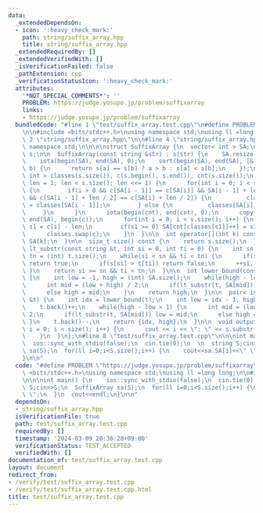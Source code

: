 ```yaml
---
data:
  _extendedDependsOn:
  - icon: ':heavy_check_mark:'
    path: string/suffix_array.hpp
    title: string/suffix_array.hpp
  _extendedRequiredBy: []
  _extendedVerifiedWith: []
  _isVerificationFailed: false
  _pathExtension: cpp
  _verificationStatusIcon: ':heavy_check_mark:'
  attributes:
    '*NOT_SPECIAL_COMMENTS*': ''
    PROBLEM: https://judge.yosupo.jp/problem/suffixarray
    links:
    - https://judge.yosupo.jp/problem/suffixarray
  bundledCode: "#line 1 \"test/suffix_array.test.cpp\"\n#define PROBLEM \"https://judge.yosupo.jp/problem/suffixarray\"\
    \n\n#include <bits/stdc++.h>\nusing namespace std;\nusing ll =long long;\n\n#line\
    \ 2 \"string/suffix_array.hpp\"\n\n#line 4 \"string/suffix_array.hpp\"\nusing\
    \ namespace std;\n\n\n\nstruct SuffixArray {\n  vector< int > SA;\n  const string\
    \ s;\n\n  SuffixArray(const string &str) : s(str) {\n    SA.resize(s.size());\n\
    \    iota(begin(SA), end(SA), 0);\n    sort(begin(SA), end(SA), [&](int a, int\
    \ b) {\n      return s[a] == s[b] ? a > b : s[a] < s[b];\n    });\n    vector<\
    \ int > classes(s.size()), c(s.begin(), s.end()), cnt(s.size());\n    for(int\
    \ len = 1; len < s.size(); len <<= 1) {\n      for(int i = 0; i < s.size(); i++)\
    \ {\n        if(i > 0 && c[SA[i - 1]] == c[SA[i]] && SA[i - 1] + len < s.size()\
    \ && c[SA[i - 1] + len / 2] == c[SA[i] + len / 2]) {\n          classes[SA[i]]\
    \ = classes[SA[i - 1]];\n        } else {\n          classes[SA[i]] = i;\n   \
    \     }\n      }\n      iota(begin(cnt), end(cnt), 0);\n      copy(begin(SA),\
    \ end(SA), begin(c));\n      for(int i = 0; i < s.size(); i++) {\n        int\
    \ s1 = c[i] - len;\n        if(s1 >= 0) SA[cnt[classes[s1]]++] = s1;\n      }\n\
    \      classes.swap(c);\n    }\n  }\n\n  int operator[](int k) const {\n    return\
    \ SA[k];\n  }\n\n  size_t size() const {\n    return s.size();\n  }\n\n  bool\
    \ lt_substr(const string &t, int si = 0, int ti = 0) {\n    int sn = (int) s.size(),\
    \ tn = (int) t.size();\n    while(si < sn && ti < tn) {\n      if(s[si] < t[ti])\
    \ return true;\n      if(s[si] > t[ti]) return false;\n      ++si, ++ti;\n   \
    \ }\n    return si >= sn && ti < tn;\n  }\n\n  int lower_bound(const string &t)\
    \ {\n    int low = -1, high = (int) SA.size();\n    while(high - low > 1) {\n\
    \      int mid = (low + high) / 2;\n      if(lt_substr(t, SA[mid])) low = mid;\n\
    \      else high = mid;\n    }\n    return high;\n  }\n\n  pair< int, int > lower_upper_bound(string\
    \ &t) {\n    int idx = lower_bound(t);\n    int low = idx - 1, high = (int) SA.size();\n\
    \    t.back()++;\n    while(high - low > 1) {\n      int mid = (low + high) /\
    \ 2;\n      if(lt_substr(t, SA[mid])) low = mid;\n      else high = mid;\n   \
    \ }\n    t.back()--;\n    return {idx, high};\n  }\n\n  void output() {\n    for(int\
    \ i = 0; i < size(); i++) {\n      cout << i << \": \" << s.substr(SA[i]) << endl;\n\
    \    }\n  }\n};\n#line 8 \"test/suffix_array.test.cpp\"\n\n\nint main() {\n  \
    \  ios::sync_with_stdio(false);\n  cin.tie(0);\n  \n  string S;cin>>S;\n  SuffixArray\
    \ sa(S);\n  for(ll i=0;i<S.size();i++) {\n    cout<<sa.SA[i]<<\" \";\n  }\n  cout<<endl;\n\
    }\n\n"
  code: "#define PROBLEM \"https://judge.yosupo.jp/problem/suffixarray\"\n\n#include\
    \ <bits/stdc++.h>\nusing namespace std;\nusing ll =long long;\n\n#include \"../string/suffix_array.hpp\"\
    \n\n\nint main() {\n    ios::sync_with_stdio(false);\n  cin.tie(0);\n  \n  string\
    \ S;cin>>S;\n  SuffixArray sa(S);\n  for(ll i=0;i<S.size();i++) {\n    cout<<sa.SA[i]<<\"\
    \ \";\n  }\n  cout<<endl;\n}\n\n"
  dependsOn:
  - string/suffix_array.hpp
  isVerificationFile: true
  path: test/suffix_array.test.cpp
  requiredBy: []
  timestamp: '2024-03-09 20:36:28+09:00'
  verificationStatus: TEST_ACCEPTED
  verifiedWith: []
documentation_of: test/suffix_array.test.cpp
layout: document
redirect_from:
- /verify/test/suffix_array.test.cpp
- /verify/test/suffix_array.test.cpp.html
title: test/suffix_array.test.cpp
---
```

